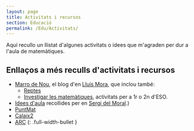 ```yaml
---
layout: page
title: Activitats i recursos
section: Educació
permalink: /Edu/Activitats/
---
```


Aquí recullo un llistat d'algunes activitats o idees que m'agraden per dur a
l'aula de matemàtiques.

## Enllaços a més reculls d'activitats i recursos

- [Marro de Nou](https://lluismora.blogspot.com/), el blog d'en [Lluís
  Mora](http://twitter.com/lluismora), que inclou també:
  - [Reptes](https://lluismora.blogspot.com/p/reptes_26.html)
  - [Investigar les matemàtiques](https://lluismora.blogspot.com/p/investigar-les-matematiques.html),
activitats per a 1r o 2n d'ESO.
- [Idees d'aula](http://www.sergidelmoral.net/patchwork-curricular/)
  recollides per en [Sergi del Moral](http://www.sergidelmoral.net/).)
- [PuntMat](https://puntmat.blogspot.com/)
- [Calaix2](https://calaix2.blogspot.com/)
- [ARC](http://apliense.xtec.cat/arc/)
{: .full-width-bullet }
